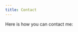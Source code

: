 ```yaml
---
title: Contact
---
```

Here is how you can contact me:

<script type="text/javascript">
//<![CDATA[
<!--
var x="function f(x){var i,o=\"\",l=x.length;for(i=l-1;i>=0;i--) {try{o+=x.c" +
"harAt(i);}catch(e){}}return o;}f(\")\\\"function f(x,y){var i,o=\\\"\\\\\\\""+
"\\\\,l=x.length;for(i=0;i<l;i++){if(i>(20+y))y*=2;y%=127;o+=String.fromChar" +
"Code(x.charCodeAt(i)^(y++));}return o;}f(\\\"\\\\pzubu|to2jlvTDNM\\\\\\\\01" +
"4\\\\\\\\007KFAE^D\\\\\\\\026NAADPQGtFBRN\\\\\\\\\\\\\\\\TIUSYPn\\\\\\\\\\\""+
"\\\\-.fl}ws\\\"\\\\,20)\\\"(f};)lo,0(rtsbus.o nruter};)i(tArahc.x=+o{)--i;0" +
"=>i;1-l=i(rof}}{)e(hctac};l=+l;x=+x{yrt{)98=!)31/l(tAedoCrahc.x(elihw;lo=l," +
"htgnel.x=lo,\\\"\\\"=o,i rav{)x(f noitcnuf\")"                               ;
while(x=eval(x));
//-->
//]]>
</script>
